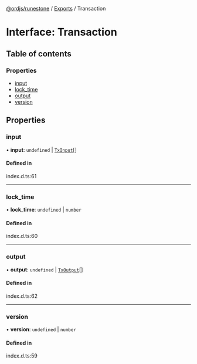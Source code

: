 [@ordjs/runestone](../README.md) / [Exports](../modules.md) / Transaction

# Interface: Transaction

## Table of contents

### Properties

- [input](Transaction.md#input)
- [lock\_time](Transaction.md#lock_time)
- [output](Transaction.md#output)
- [version](Transaction.md#version)

## Properties

### input

• **input**: `undefined` \| [`TxInput`](TxInput.md)[]

#### Defined in

index.d.ts:61

___

### lock\_time

• **lock\_time**: `undefined` \| `number`

#### Defined in

index.d.ts:60

___

### output

• **output**: `undefined` \| [`TxOutput`](TxOutput.md)[]

#### Defined in

index.d.ts:62

___

### version

• **version**: `undefined` \| `number`

#### Defined in

index.d.ts:59
